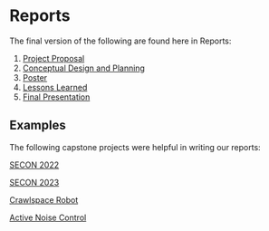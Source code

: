 # Reports

The final version of the following are found here in Reports:

1. [Project Proposal](https://github.com/lchapman42/Control-Sensing-Wireless-Charging-Robot/blob/main/Reports/Project%20Proposal/Project%20Proposal%20Revised.pdf)
2. [Conceptual Design and Planning](https://github.com/lchapman42/Control-Sensing-Wireless-Charging-Robot/blob/main/Reports/Conceptual%20Design/Conceptual%20Design%20and%20Planning%20V2.pdf)
3. [Poster](https://github.com/lchapman42/Control-Sensing-Wireless-Charging-Robot/blob/main/Reports/Poster/Modular%20IEEE%20Robot%20Poster.pdf)
4. [Lessons Learned](https://github.com/lchapman42/Control-Sensing-Wireless-Charging-Robot/blob/main/Reports/LessonsLearnedAndAquiredSkills.md)
5. [Final Presentation](https://github.com/lchapman42/Control-Sensing-Wireless-Charging-Robot/blob/main/Reports/Final%20Presentation/Final%20Presentation.pdf)


## Examples

The following capstone projects were helpful in writing our reports:

[SECON 2022](https://github.com/TnTech-ECE/Spring2022-SECON2022)

[SECON 2023](https://github.com/TnTech-ECE/Spring2023-SECONRobot)

[Crawlspace Robot](https://github.com/TnTech-ECE/Fall-2023-2.0-Autonomous-Crawlspace-Inspection-Robot)

[Active Noise Control](https://github.com/CarsonDPope/Active-Noise-Control-With-Wall-Transmission-Detection)
